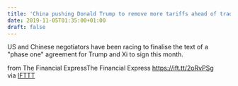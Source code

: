 ```yaml
---
title: 'China pushing Donald Trump to remove more tariffs ahead of trade deal'
date: 2019-11-05T01:35:00+01:00
draft: false
---
```


US and Chinese negotiators have been racing to finalise the text of a "phase one" agreement for Trump and Xi to sign this month.  
  
from The Financial ExpressThe Financial Express https://ift.tt/2oRvPSg  
via [IFTTT](https://ifttt.com/?ref=da&site=blogger)
